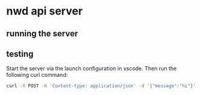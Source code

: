 # nwd api server

## running the server

## testing

Start the server via the launch configuration in vscode. Then run the following curl command:

```sh
curl -X POST -H 'Content-type: application/json' -d '{"message":"hi"}' localhost:8080/echo
```
